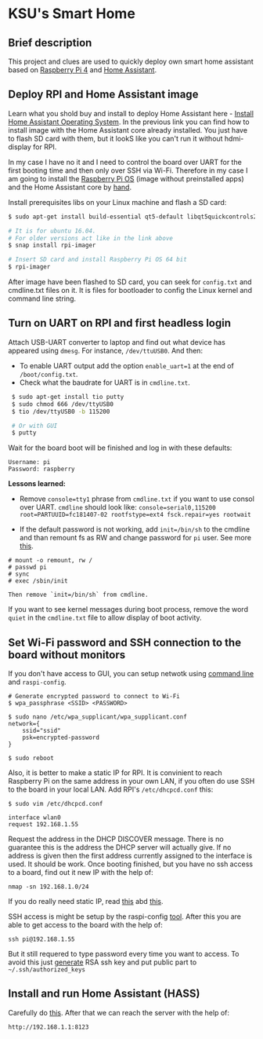# KSU's Smart Home


## Brief description
This project and clues are used to quickly deploy own smart home assistant based on
[Raspberry Pi 4](https://www.raspberrypi.com/products/raspberry-pi-4-model-b/) and [Home Assistant](https://www.home-assistant.io/).


## Deploy RPI and Home Assistant image
Learn what you shold buy and install to deploy Home Assistant here - [Install Home Assistant Operating System](https://www.home-assistant.io/installation/raspberrypi). In the previous link you can find how to install image with the Home Assistant core already installed. You just have to flash SD card with them, but it lookS like you can't run it without hdmi-display for RPI.

In my case I have no it and I need to control the board over UART for the first booting time and then only over SSH via Wi-Fi.
Therefore in my case I am going to install the [Raspberry Pi OS](https://www.raspberrypi.com/software/) (image without preinstalled apps) and the Home Assistant core by [hand](https://www.home-assistant.io/installation/raspberrypi#install-home-assistant-core).

Install prerequisites libs on your Linux machine and flash a SD card:
```sh
$ sudo apt-get install build-essential qt5-default libqt5quickcontrols2-5 libqt5multimedia5 libqt5webengine5 libqt5quick5 libqt5qml5

# It is for ubuntu 16.04.
# For older versions act like in the link above
$ snap install rpi-imager

# Insert SD card and install Raspberry Pi OS 64 bit
$ rpi-imager
```

After image have been flashed to SD card, you can seek for `config.txt` and cmdline.txt files on it. It is files for bootloader to config the Linux kernel and command line string.


## Turn on UART on RPI and first headless login
Attach USB-UART converter to laptop and find out what device has appeared using `dmesg`. For instance, `/dev/ttuUSB0`. And then:
 - To enable UART output add the option `enable_uart=1` at the end of `/boot/config.txt`.
 - Check what the baudrate for UART is in `cmdline.txt`.

```sh
 $ sudo apt-get install tio putty
 $ sudo chmod 666 /dev/ttyUSB0
 $ tio /dev/ttyUSB0 -b 115200

 # Or with GUI
 $ putty
```
 Wait for the board boot will be finished and log in with these defaults:
 ```
 Username: pi
 Password: raspberry
 ```
**Lessons learned:**
 - Remove `console=tty1` phrase from `cmdline.txt` if you want to use consol over UART. `cmdline` should look like: `console=serial0,115200 root=PARTUUID=fc181407-02 rootfstype=ext4 fsck.repair=yes rootwait`

 - If the default password is not working, add `init=/bin/sh` to the cmdline and than remount fs as RW and change password for `pi` user. See more [this](https://windowsreport.com/raspberry-pi-password-not-working/).
 ```
# mount -o remount, rw / 
# passwd pi
# sync
# exec /sbin/init

Then remove `init=/bin/sh` from cmdline.
 ```

If you want to see kernel messages during boot process, remove the word `quiet` in the `cmdline.txt` file to allow display of boot activity.


## Set Wi-Fi password and SSH connection to the board without monitors
If you don't have access to GUI, you can setup netwotk using [command line](https://www.raspberrypi.com/documentation/computers/configuration.html#using-the-command-line) and `raspi-config`.
```
# Generate encrypted password to connect to Wi-Fi
$ wpa_passphrase <SSID> <PASSWORD>

$ sudo nano /etc/wpa_supplicant/wpa_supplicant.conf
network={
	ssid="ssid"
	psk=encrypted-password
}

$ sudo reboot
```
Also, it is better to make a static IP for RPI. It is convinient to reach Raspberry Pi on the same address in your own LAN, if you often do use SSH to the board in your local LAN. Add RPI's `/etc/dhcpcd.conf` this:
```
$ sudo vim /etc/dhcpcd.conf

interface wlan0
request 192.168.1.55
```
Request the address in the DHCP DISCOVER message. There is no guarantee this is the address the DHCP server will actually give. If no address is given then the first address currently assigned to the interface is used.
It should be work. Once booting finished, but you have no ssh access to a board, find out it new IP with the help of:
```
nmap -sn 192.168.1.0/24
```
If you do really need static IP, read [this](https://www.ionos.com/digitalguide/server/configuration/provide-raspberry-pi-with-a-static-ip-address/) abd [this](https://raspberrypi.stackexchange.com/questions/37920/how-do-i-set-up-networking-wifi-static-ip-address-on-raspbian-raspberry-pi-os/74428#74428).

SSH access is might be setup by the raspi-config [tool](https://phoenixnap.com/kb/enable-ssh-raspberry-pi#ftoc-heading-4).
After this you are able to get access to the board with the help of:
```
ssh pi@192.168.1.55
```
But it still requered to type password every time you want to access.
To avoid this just [generate](https://danidudas.medium.com/how-to-connect-to-raspberry-pi-via-ssh-without-password-using-ssh-keys-3abd782688a) RSA ssh key and put public part to `~/.ssh/authorized_keys`


## Install and run Home Assistant (HASS)
Carefully do [this](https://www.home-assistant.io/installation/raspberrypi#install-home-assistant-core).
After that we can reach the server with the help of:
```
http://192.168.1.1:8123
```